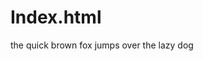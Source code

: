 Index.html
==========

<!DOCTYPE html>
<html lang="en">
	<head>
		<meta charset="utf-8">
		<title>my first page</title>
	</head>
	<body>
		<p>
			the quick brown fox
			jumps over the lazy dog
		</p>
	</body>
</html>

